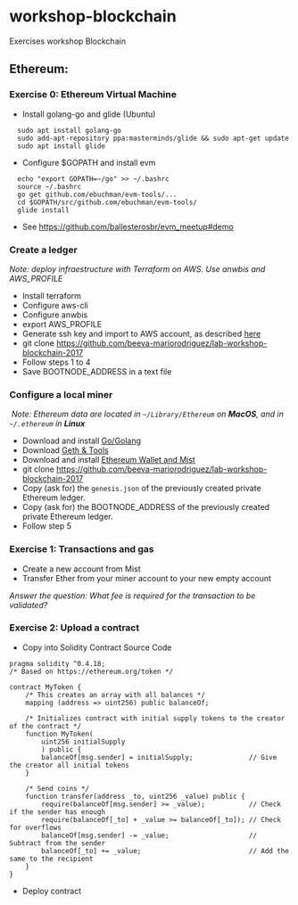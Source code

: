 # workshop-blockchain
Exercises workshop Blockchain

## Ethereum:

  ### Exercise 0: Ethereum Virtual Machine
  - Install golang-go and glide (Ubuntu)
```
  sudo apt install golang-go
  sudo add-apt-repository ppa:masterminds/glide && sudo apt-get update
  sudo apt install glide
```
  - Configure $GOPATH and install evm
```
  echo "export GOPATH=~/go" >> ~/.bashrc
  source ~/.bashrc
  go get github.com/ebuchman/evm-tools/...
  cd $GOPATH/src/github.com/ebuchman/evm-tools/
  glide install
```
  - See https://github.com/ballesterosbr/evm_meetup#demo
  

  ### Create a ledger
  *Note: deploy infraestructure with Terraform on AWS. Use anwbis and AWS_PROFILE*
  - Install terraform
  - Configure aws-cli
  - Configure anwbis
  - export AWS_PROFILE
  - Generate ssh key and import to AWS account, as described [here](https://gist.github.com/beeva-mariorodriguez/e1bedb4aa28e1ce97d16646950f1e9a6)
  - git clone https://github.com/beeva-mariorodriguez/lab-workshop-blockchain-2017
  - Follow steps 1 to 4
  - Save BOOTNODE_ADDRESS in a text file

  ### Configure a local miner
  *Note: Ethereum data are located in `~/Library/Ethereum` on **MacOS**, and in `~/.ethereum` in **Linux***
  - Download and install [Go/Golang](https://golang.org/dl/)
  - Download [Geth & Tools](https://ethereum.github.io/go-ethereum/downloads/)
  - Download and install [Ethereum Wallet and Mist](https://github.com/ethereum/mist/releases)
  - git clone https://github.com/beeva-mariorodriguez/lab-workshop-blockchain-2017
  - Copy (ask for) the `genesis.json` of the previously created private Ethereum ledger.
  - Copy (ask for) the BOOTNODE_ADDRESS of the previously created private Ethereum ledger.
  - Follow step 5
  
  ### Exercise 1: Transactions and gas
  - Create a new account from Mist
  - Transfer Ether from your miner account to your new empty account
  
  *Answer the question: What fee is required for the transaction to be validated?*
  
  ### Exercise 2: Upload a contract
  - Copy into Solidity Contract Source Code
```
pragma solidity ^0.4.18;
/* Based on https://ethereum.org/token */

contract MyToken {
    /* This creates an array with all balances */
    mapping (address => uint256) public balanceOf;

    /* Initializes contract with initial supply tokens to the creator of the contract */
    function MyToken(
        uint256 initialSupply
        ) public {
        balanceOf[msg.sender] = initialSupply;              // Give the creator all initial tokens
    }

    /* Send coins */
    function transfer(address _to, uint256 _value) public {
        require(balanceOf[msg.sender] >= _value);           // Check if the sender has enough
        require(balanceOf[_to] + _value >= balanceOf[_to]); // Check for overflows
        balanceOf[msg.sender] -= _value;                    // Subtract from the sender
        balanceOf[_to] += _value;                           // Add the same to the recipient
    }
}

```
- Deploy contract

